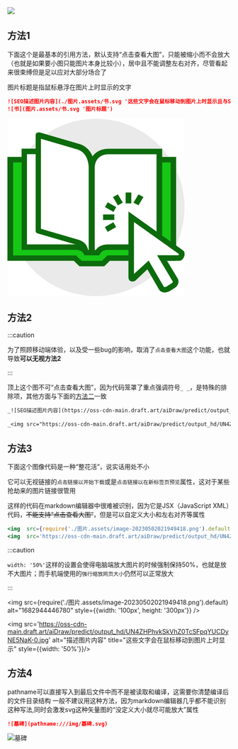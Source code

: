 _<img src="https://oss-cdn-main.draft.art/aiDraw/predict/output_hd/UN4ZHPhvkSkVhZ0TcSFpqYUCDyNE5NaK-0.jpg" />_




## 方法1

下面这个是最基本的引用方法，默认支持“点击查看大图”，只能被缩小而不会放大（也就是如果要小图只能图片本身比较小），居中且不能调整左右对齐，尽管看起来很束缚但是足以应对大部分场合了

图片标题是指鼠标悬浮在图片上时显示的文字

```md title='这两排是一样的效果，推荐第一排'
![SEO描述图片内容](./图片.assets/书.svg '这些文字会在鼠标移动到图片上时显示且与SEO无关')
![书](图片.assets/书.svg '图片标题')
```

![示例横幅](./图片.assets/书.svg '图片标题')



## 方法2

:::caution

为了照顾移动端体验，以及受一些bug的影响，取消了`点击查看大图`这个功能，也就导致**可以无视方法2**

:::

顶上这个图不可“点击查看大图”，因为代码笼罩了重点强调符号`_ _`，是特殊的排除项，其他方面与下面的[方法二](#方法2)一致

```md
_![SEO描述图片内容](https://oss-cdn-main.draft.art/aiDraw/predict/output_hd/zkpInEL3f9WpogF8zInfqM3tCDWlRyzE-0.jpg '这些文字会在鼠标移动到图片上时显示且与SEO无关')_
```
```md
_<img src="https://oss-cdn-main.draft.art/aiDraw/predict/output_hd/UN4ZHPhvkSkVhZ0TcSFpqYUCDyNE5NaK-0.jpg" alt="SEO描述图片内容" title="这些文字会在鼠标移动到图片上时显示且与SEO无关"/>_

```




## 方法3

下面这个图像代码是一种“整花活”，说实话用处不小

它可以无视链接的`点击链接以开始下载`或是`点击链接以在新标签页预览`属性，这对于某些抢劫来的图片链接很管用

这样的代码在markdown编辑器中很难被识别，因为它是JSX（JavaScript XML）代码，~~不能支持“点击查看大图”~~，但是可以自定义大小和左右对齐等属性

```jsx
<img  src={require('./图片.assets/image-20230502021949418.png').default}  alt="1682944446780" style={{width: '100px', height: '300px'}} />
<img  src='https://oss-cdn-main.draft.art/aiDraw/predict/output_hd/UN4ZHPhvkSkVhZ0TcSFpqYUCDyNE5NaK-0.jpg'  alt="描述图片内容" title="这些文字会在鼠标移动到图片上时显示" style={{width: '50%'}}/>
```

:::caution

`width: '50%'`这样的设置会使得电脑端放大图片的时候强制保持50%，也就是放不大图片；而手机端使用的`强行缩放网页大小`仍然可以正常放大

:::

<img  src={require('./图片.assets/image-20230502021949418.png').default}  alt="1682944446780" style={{width: '100px', height: '300px'}} />

<img  src='https://oss-cdn-main.draft.art/aiDraw/predict/output_hd/UN4ZHPhvkSkVhZ0TcSFpqYUCDyNE5NaK-0.jpg'  alt="描述图片内容" title="这些文字会在鼠标移动到图片上时显示" style={{width: '50%'}}/>

## 方法4

pathname可以直接写入到最后文件中而不是被读取和编译，这需要你清楚编译后的文件目录结构
一般不建议用这种方法，因为markdown编辑器几乎都不能识别这种写法,同时会激发svg这种矢量图的“没定义大小就尽可能放大”属性

```md
![墓碑](pathname:///img/墓碑.svg)
```

![墓碑](pathname:///img/墓碑.svg)
